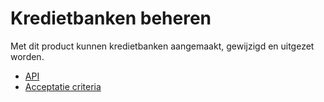 # Kredietbanken beheren

Met dit product kunnen kredietbanken aangemaakt, gewijzigd en uitgezet worden.

* [API](product.openapi.yml)
* [Acceptatie criteria](product.feature)